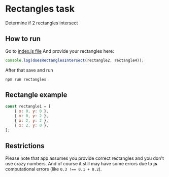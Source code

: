 # Rectangles task
Determine if 2 rectangles intersect

## How to run
Go to [index.js file](index.js)
And provide your rectangles here:
```javascript
console.log(doesRectanglesIntersect(rectangle2, rectangle4));
```
After that save and run
```
npm run rectangles
```

## Rectangle example
```javascript
const rectangle1 = [
    { x: 0, y: 0 },
    { x: 0, y: 2 },
    { x: 2, y: 2 },
    { x: 2, y: 0 },
];
```

## Restrictions

Please note that app assumes you provide correct rectangles and you don't use crazy numbers.
And of course it still may have some errors due to **js** computational errors (like `0.3 !== 0.1 + 0.2`).

